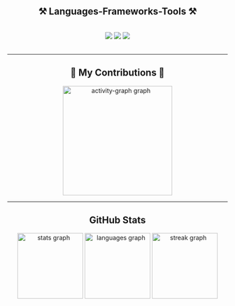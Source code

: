 <h2 align="center">⚒️ Languages-Frameworks-Tools ⚒️</h2>
<br/>
<div align="center">
    <img src="https://skillicons.dev/icons?i=python,c,cpp,java,react"/>
    <img src="https://skillicons.dev/icons?i=html,css,javascript,tailwindcss,aws,postman"/>
    <img src="https://skillicons.dev/icons?i=nodejs,prisma,postgresql,firebase,supabase,mongodb,git,github,vercel" />
</div>

<br/>
<hr/>

<div align="center">
  <h2>🐍 My Contributions 🐍</h2>
  <img src="https://github-readme-activity-graph.vercel.app/graph?username=navyabijoy&radius=16&theme=github-dark&area=true&order=5" height="250" alt="activity-graph graph" />
</div>

<hr/>

<h2 align="center">GitHub Stats</h2>

<div align="center">
  <img src="https://github-readme-stats.vercel.app/api?username=navyabijoy&hide_title=false&hide_rank=false&show_icons=true&include_all_commits=true&count_private=true&disable_animations=false&theme=dark&locale=en&hide_border=false&order=1" height="150" alt="stats graph"  />
  <img src="https://github-readme-stats.vercel.app/api/top-langs?username=navyabijoy&locale=en&hide_title=false&layout=compact&card_width=320&langs_count=5&theme=dark&hide_border=false&order=2" height="150" alt="languages graph"  />
  <img src="https://streak-stats.demolab.com?user=navyabijoy&locale=en&mode=daily&theme=dark&hide_border=false&border_radius=5&order=3" height="150" alt="streak graph"  />
</div>
